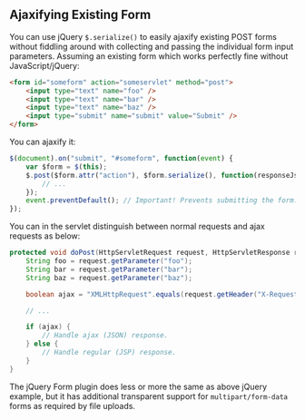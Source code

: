 ## Ajaxifying Existing Form
You can use jQuery `$.serialize()` to easily ajaxify existing POST forms without fiddling around with collecting and passing the individual form input parameters. Assuming an existing form which works perfectly fine without JavaScript/jQuery:
```html
<form id="someform" action="someservlet" method="post">
    <input type="text" name="foo" />
    <input type="text" name="bar" />
    <input type="text" name="baz" />
    <input type="submit" name="submit" value="Submit" />
</form>
```
You can ajaxify it:
```javascript
$(document).on("submit", "#someform", function(event) {
    var $form = $(this);
    $.post($form.attr("action"), $form.serialize(), function(responseJson) {
        // ...
    });
    event.preventDefault(); // Important! Prevents submitting the form.
});
```
You can in the servlet distinguish between normal requests and ajax requests as below:
```java
protected void doPost(HttpServletRequest request, HttpServletResponse response) throws ServletException, IOException {
    String foo = request.getParameter("foo");
    String bar = request.getParameter("bar");
    String baz = request.getParameter("baz");

    boolean ajax = "XMLHttpRequest".equals(request.getHeader("X-Requested-With"));

    // ...

    if (ajax) {
        // Handle ajax (JSON) response.
    } else {
        // Handle regular (JSP) response.
    }
}
```
The jQuery Form plugin does less or more the same as above jQuery example, but it has additional transparent support for `multipart/form-data` forms as required by file uploads.
